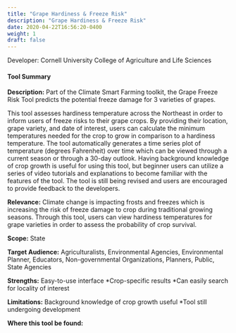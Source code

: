 ```yaml
---
title: "Grape Hardiness & Freeze Risk"
description: "Grape Hardiness & Freeze Risk"
date: 2020-04-22T16:56:20-0400
weight: 1
draft: false
---
```

Developer: Cornell University College of Agriculture and Life Sciences

#### Tool Summary
**Description:** Part of the Climate Smart Farming toolkit, the Grape Freeze Risk Tool predicts the potential freeze damage for 3 varieties of grapes. 

This tool assesses hardiness temperature across the Northeast in order to inform users of freeze risks to their grape crops. By providing their location, grape variety, and date of interest, users can calculate the minimum temperatures needed for the crop to grow  in comparison to a hardiness temperature. The tool automatically generates a time series plot of temperature (degrees Fahrenheit) over time which can be viewed through a current season or through a 30-day outlook. Having background knowledge of crop growth is useful for using this tool, but beginner users can utilize a series of video tutorials and explanations to become familiar with the features of the tool. The tool is still being revised and users are encouraged to provide feedback to the developers.

**Relevance:** Climate change is impacting frosts and freezes which is increasing the risk of freeze damage to crop during traditional growing seasons. Through this tool, users can view hardiness temperatures for grape varieties in order to assess the probability of crop survival.

**Scope:** State

**Target Audience:** Agriculturalists, Environmental Agencies, Environmental Planner, Educators, Non-governmental Organizations, Planners, Public, State Agencies

**Strengths:** Easy-to-use interface
*Crop-specific results
*Can easily search for locality of interest

**Limitations:** Background knowledge of crop growth useful
*Tool still undergoing development

**Where this tool be found:** 
